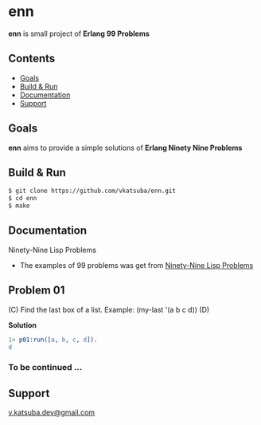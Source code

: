 # enn
**enn** is small project of **Erlang 99 Problems**

## Contents
* [Goals](#goals)
* [Build & Run](#build-&run)
* [Documentation](#documentation)
* [Support](#support)

## Goals
**enn** aims to provide a simple solutions of **Erlang Ninety Nine Problems**

## Build & Run
```sh
$ git clone https://github.com/vkatsuba/enn.git
$ cd enn
$ make
```
## Documentation
Ninety-Nine Lisp Problems
* The examples of 99 problems was get from [Ninety-Nine Lisp Problems](http://www.ic.unicamp.br/~meidanis/courses/mc336/2006s2/funcional/L-99_Ninety-Nine_Lisp_Problems.html)

## Problem 01
(C) Find the last box of a list.
Example:
 (my-last '(a b c d))
 (D)

**Solution**
```erlang
1> p01:run([a, b, c, d]).
d
```

### To be continued ...

## Support
v.katsuba.dev@gmail.com
